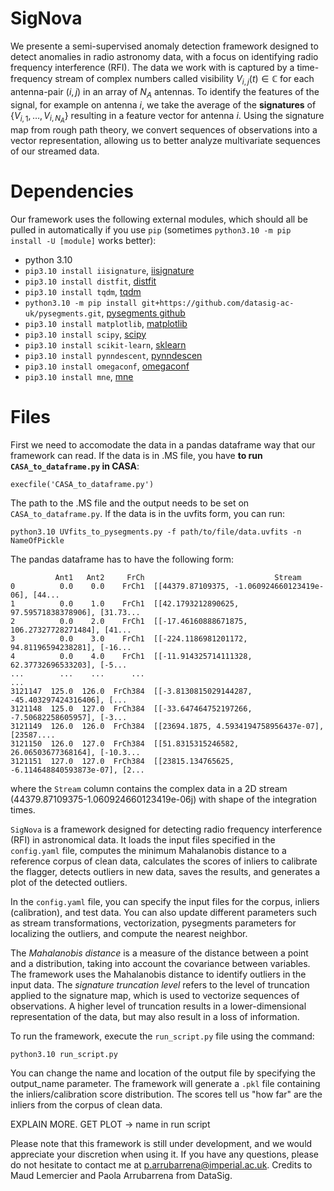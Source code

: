 # SigNova
We presente a semi-supervised anomaly detection framework designed to detect anomalies in radio astronomy data, with a focus on identifying radio frequency interference (RFI). The data we work with is captured by a time-frequency stream of complex numbers called visibility $V_{i,j}(t)\in\mathbb{C}$ for each antenna-pair $(i,j)$ in an array of $N_A$ antennas. To identify the features of the signal, for example on antenna $i$, we take the average of the **signatures** of $\{V_{i,1},\ldots,V_{i,N_A}\}$ resulting in a feature vector for antenna $i$. Using the signature map from rough path theory, we convert sequences of observations into a vector representation, allowing us to better analyze multivariate sequences of our streamed data.

# Dependencies
Our framework uses the following external modules, which should all be pulled in automatically if you use `pip` (sometimes `python3.10 -m pip install -U [module]` works better):
* python 3.10
* `pip3.10 install iisignature`, [iisignature](https://pypi.org/project/iisignature/) 
* `pip3.10 install distfit`, [distfit](https://pypi.org/project/distfit/)
* `pip3.10 install tqdm`, [tqdm](https://pypi.org/project/tqdm/)
* `python3.10 -m pip install git+https://github.com/datasig-ac-uk/pysegments.git`, [pysegments github](https://github.com/datasig-ac-uk/pysegments)
* `pip3.10 install matplotlib`, [matplotlib](https://pypi.org/project/matplotlib/)
* `pip3.10 install scipy`, [scipy](https://pypi.org/project/scipy/)
* `pip3.10 install scikit-learn`, [sklearn](https://pypi.org/project/scikit-learn/)
* `pip3.10 install pynndescent`, [pynndescen](https://pypi.org/project/pynndescent/)
* `pip3.10 install omegaconf`, [omegaconf](https://pypi.org/project/omegaconf/)
* `pip3.10 install mne`, [mne](https://pypi.org/project/mne/)

# Files

First we need to accomodate the data in a pandas dataframe way that our framework can read. If the data is in .MS file, you have **to run `CASA_to_dataframe.py` in CASA**:
```
execfile('CASA_to_dataframe.py')
```
The path to the .MS file and the output needs to be set on `CASA_to_dataframe.py`. If the data is in the uvfits form, you can run:
```
python3.10 UVfits_to_pysegments.py -f path/to/file/data.uvfits -n NameOfPickle
```

The pandas dataframe has to have the following form:

```
          Ant1   Ant2     FrCh                             Stream
0          0.0    0.0    FrCh1  [[44379.87109375, -1.060924660123419e-06], [44...
1          0.0    1.0    FrCh1  [[42.1793212890625, 97.59571838378906], [31.73...
2          0.0    2.0    FrCh1  [[-17.46160888671875, 106.27327728271484], [41...
3          0.0    3.0    FrCh1  [[-224.1186981201172, 94.81196594238281], [-16...
4          0.0    4.0    FrCh1  [[-11.914325714111328, 62.37732696533203], [-5...
...        ...    ...      ...                                                ...
3121147  125.0  126.0  FrCh384  [[-3.8130815029144287, -45.403297424316406], [...
3121148  125.0  127.0  FrCh384  [[-33.647464752197266, -7.50682258605957], [-3...
3121149  126.0  126.0  FrCh384  [[23694.1875, 4.5934194758956437e-07], [23587....
3121150  126.0  127.0  FrCh384  [[51.8315315246582, 26.06503677368164], [-10.3...
3121151  127.0  127.0  FrCh384  [[23815.134765625, -6.114648840593873e-07], [2...

```
where the `Stream` column contains the complex data in a 2D stream (44379.87109375-1.060924660123419e-06j) with shape of the integration times.


`SigNova` is a framework designed for detecting radio frequency interference (RFI) in astronomical data. It loads the input files specified in the `config.yaml` file, computes the minimum Mahalanobis distance to a reference corpus of clean data, calculates the scores of inliers to calibrate the flagger, detects outliers in new data, saves the results, and generates a plot of the detected outliers. 

In the `config.yaml` file, you can specify the input files for the corpus, inliers (calibration), and test data. You can also update different parameters such as stream transformations, vectorization, pysegments parameters for localizing the outliers, and compute the nearest neighbor.

The _Mahalanobis distance_ is a measure of the distance between a point and a distribution, taking into account the covariance between variables. The framework uses the Mahalanobis distance to identify outliers in the input data. The _signature truncation level_ refers to the level of truncation applied to the signature map, which is used to vectorize sequences of observations. A higher level of truncation results in a lower-dimensional representation of the data, but may also result in a loss of information.

To run the framework, execute the `run_script.py` file using the command: 

```
python3.10 run_script.py
```

You can change the name and location of the output file by specifying the output_name parameter. The framework will generate a `.pkl` file containing the inliers/calibration score distribution. The scores tell us "how far" are the inliers from the corpus of clean data. 

EXPLAIN MORE. GET PLOT -> name in run script


Please note that this framework is still under development, and we would appreciate your discretion when using it. If you have any questions, please do not hesitate to contact me at p.arrubarrena@imperial.ac.uk. Credits to Maud Lemercier and Paola Arrubarrena from DataSig.


